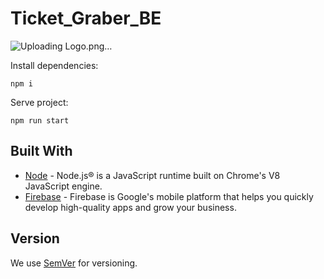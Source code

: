 # Ticket_Graber_BE

![Uploading Logo.png…]()

Install dependencies:
```
npm i
```
Serve project:
```
npm run start
```

## Built With

* [Node](https://nodejs.org) - Node.js® is a JavaScript runtime built on Chrome's V8 JavaScript engine.
* [Firebase](https://firebase.google.com/) - Firebase is Google's mobile platform that helps you quickly develop high-quality apps and grow your business.

## Version

We use [SemVer](http://semver.org/) for versioning.
